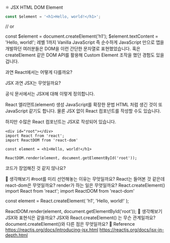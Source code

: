 ⚛️ JSX
HTML DOM Element
```javascript
const $element = '<h1>Hello, world!</h1>';
```

// or

const $element = document.createElement('h1');
$element.textContent = 'Hello, world!';
레벨 1까지 Vanilla JavaScript 즉 순수하게 JavaScript 만으로 앱을 개발하던 여러분들은 DOM을 이런 간단한 문자열로 표현했었습니다.
혹은 createElement 같은 DOM API를 활용해 Custom Element 조작을 했던 경험도 있을 겁니다.

과연 React에서는 어떻게 다를까요?

JSX
과연 JSX는 무엇일까요?

공식 문서에서는 JSX에 대해 이렇게 정의합니다.

React 엘리먼트(element) 생성
JavaScript를 확장한 문법
HTML 처럼 생긴 것이 또 JavaScript 같기도 합니다.
물론 JSX 없이 React 컴포넌트를 작성할 수도 있습니다.

하지만 수많은 React 컴포넌트는 JSX로 작성되어 있습니다.

```
<div id="root"></div>
import React from 'react';
import ReactDOM from 'react-dom'

const element = <h1>Hello, world!</h1>

ReactDOM.render(element, document.getElementById('root'));
```
코드가 장엄해진 것 같지 않나요?

🤔 생각해보기
#root를 미리 선언해놓는 이유는 무엇일까요?
React는 들어본 것 같은데 react-dom은 무엇일까요?
render가 하는 일은 무엇일까요?
React.createElement()
import React from 'react';
import ReactDOM from 'react-dom'

const element = React.createElement(
'h1',
'Hello, world!'
);

ReactDOM.render(element, document.getElementById('root'));
🤔 생각해보기
JSX와 표현식은 같을까요?
JSX와 React.createElement() 는 무슨 관계일까요?
document.createElement()와 다른 점은 무엇일까요?
🔗 Reference
https://reactjs.org/docs/introducing-jsx.html
https://reactjs.org/docs/jsx-in-depth.html